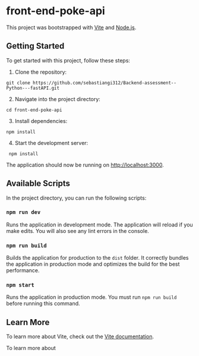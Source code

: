 # front-end-poke-api

This project was bootstrapped with [Vite](https://vitejs.dev/) and [Node.js](https://nodejs.org/).

## Getting Started

To get started with this project, follow these steps:

1. Clone the repository:
 ```Git
git clone https://github.com/sebastiangi312/Backend-assessment--Python---fastAPI.git
```
2. Navigate into the project directory:
```Script
cd front-end-poke-api
``` 
3. Install dependencies:
 ```Script
 npm install
 ```
4. Start the development server:
```Script
 npm install
 ```

The application should now be running on [http://localhost:3000](http://localhost:3000).

## Available Scripts

In the project directory, you can run the following scripts:

### `npm run dev`

Runs the application in development mode. The application will reload if you make edits. You will also see any lint errors in the console.

### `npm run build`

Builds the application for production to the `dist` folder. It correctly bundles the application in production mode and optimizes the build for the best performance.

### `npm start`

Runs the application in production mode. You must run `npm run build` before running this command.

## Learn More

To learn more about Vite, check out the [Vite documentation](https://vitejs.dev/guide/).

To learn more about
